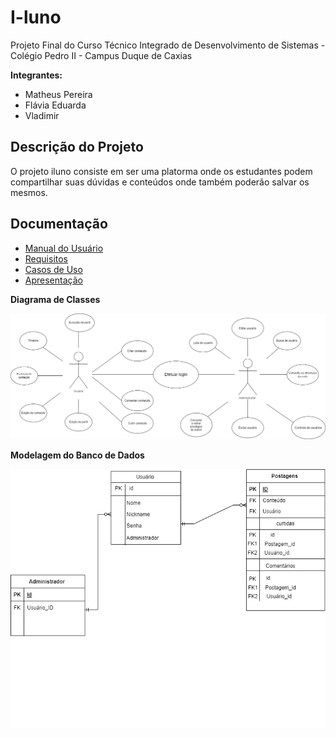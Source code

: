 # I-luno

Projeto Final do Curso Técnico Integrado de Desenvolvimento de Sistemas - Colégio Pedro II - Campus Duque de Caxias

**Integrantes:**
 - Matheus Pereira
 - Flávia Eduarda
 - Vladimir

 ## Descrição do Projeto

 O projeto iluno consiste em ser uma platorma onde os estudantes podem compartilhar suas dúvidas e conteúdos onde também poderão salvar os mesmos.
 
## Documentação

- [Manual do Usuário](manual.md)
- [Requisitos](requisitos.md)
- [Casos de Uso](casos-de-uso.md)
- [Apresentação](apresentacao.pdf)

**Diagrama de Classes**

![Diagrama de Classes](https://github.com/cp2-dc-info-projeto-final/i-luno/blob/main/diagrama%20de%20casos%20de%20uso.jpg)

**Modelagem do Banco de Dados**

![Diagrama de Banco de Dados](https://github.com/cp2-dc-info-projeto-final/i-luno/blob/main/Diagrama%20de%20banco%20de%20dados.jpg)
